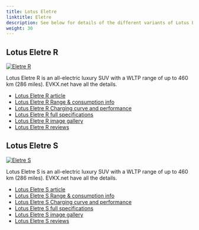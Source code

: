 ```yaml
---
title: Lotus Eletre
linktitle: Eletre
description: See below for details of the different variants of Lotus Eletre
weight: 30
---
```

## Lotus Eletre R

[![Eletre R](https://media.evkx.net/multimedia/models/lotus/eletre/eletre_r/main_1_st.jpg)](/models/lotus/eletre/eletre_r/)

Lotus Eletre R is an all-electric luxury SUV with a WLTP range of up to 460 km (286 miles). EVKX.net have all the details. 

- [Lotus Eletre R article](/models/lotus/eletre/eletre_r/)
- [Lotus Eletre R Range & consumption info](/models/lotus/eletre/eletre_r//rangeandconsumption)
- [Lotus Eletre R Charging curve and performance](/models/lotus/eletre/eletre_r//chargingcurve)
- [Lotus Eletre R full specifications](/models/lotus/eletre/eletre_r//specifications)
- [Lotus Eletre R image gallery](/models/lotus/eletre/eletre_r//gallery)
- [Lotus Eletre R reviews](/models/lotus/eletre/eletre_r//reviews)

## Lotus Eletre S

[![Eletre S](https://media.evkx.net/multimedia/models/lotus/eletre/eletre_s/main_1_st.jpg)](/models/lotus/eletre/eletre_s/)

Lotus Eletre S is an all-electric luxury SUV with a WLTP range of up to 460 km (286 miles). EVKX.net have all the details. 

- [Lotus Eletre S article](/models/lotus/eletre/eletre_s/)
- [Lotus Eletre S Range & consumption info](/models/lotus/eletre/eletre_s//rangeandconsumption)
- [Lotus Eletre S Charging curve and performance](/models/lotus/eletre/eletre_s//chargingcurve)
- [Lotus Eletre S full specifications](/models/lotus/eletre/eletre_s//specifications)
- [Lotus Eletre S image gallery](/models/lotus/eletre/eletre_s//gallery)
- [Lotus Eletre S reviews](/models/lotus/eletre/eletre_s//reviews)

